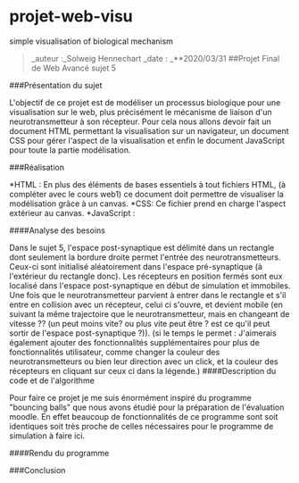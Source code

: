 # projet-web-visu
simple visualisation of biological mechanism
> _auteur :_Solweig Hennechart
> _date : _**2020/03/31
##Projet Final de Web Avancé sujet 5

###Présentation du sujet

L'objectif de ce projet est de modéliser un processus biologique pour une visualisation sur le web, plus précisément le mécanisme de liaison d'un neurotransmetteur à son récepteur. Pour cela nous allons devoir fait un document HTML permettant la visualisation sur un navigateur, un document CSS pour gérer l'aspect de la visualisation et enfin le document JavaScript pour toute la partie modélisation.

###Réalisation

*HTML : En plus des éléments de bases essentiels à tout fichiers HTML, (à compléter avec le cours web1) ce document doit permettre de visualiser la modélisation grâce à un canvas.
*CSS: Ce fichier prend en charge l'aspect extérieur au canvas.
*JavaScript : 

####Analyse des besoins

Dans le sujet 5, l'espace post-synaptique est délimité dans un rectangle dont seulement la bordure droite permet l'entrée des neurotransmetteurs. Ceux-ci sont initialisé aléatoirement dans l'espace pré-synaptique (à l'extérieur du rectangle donc). Les récepteurs en position fermés sont eux localisé dans l'espace post-synaptique en début de simulation et immobiles. Une fois que le neurotransmetteur parvient à entrer dans le rectangle et s'il entre en collision avec un récepteur, celui ci s'ouvre, et devient mobile (en suivant la même trajectoire que le neurotransmetteur, mais en changeant de vitesse ?? (un peut moins vite? ou plus vite peut être ? est ce qu'il peut sortir de l'espace post-synaptique ?)). (si le temps le permet : J'aimerais également ajouter des fonctionnalités supplémentaires pour plus de fonctionnalités utilisateur, comme changer la couleur des neurotransmetteurs ou bien leur direction avec un click, et la couleur des récepteurs en cliquant sur ceux ci dans la légende.)
####Description du code et de l'algorithme

Pour faire ce projet je me suis énormément inspiré du programme "bouncing balls" que nous avons étudié pour la préparation de l'évaluation moodle. En effet beaucoup de fonctionnalités de ce programme sont soit identiques soit très proche de celles nécessaires pour le programme de simulation à faire ici. 

####Rendu du programme

###Conclusion

